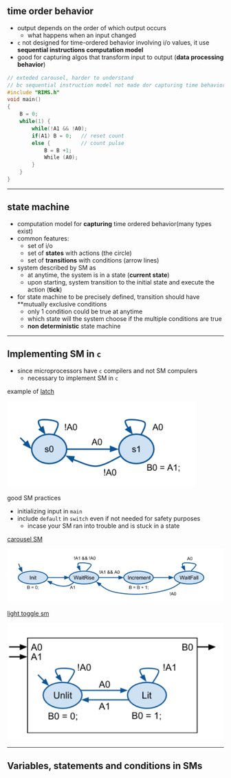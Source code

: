 

## time order behavior

- output depends on the order of which output occurs
  - what happens when an input changed
- `c` not designed for time-ordered behavior involving i/o values, it use **sequential instructions computation model**
- good for capturing algos that transform input to output (**data processing behavior**)

```c
// exteded carousel, harder to understand 
// bc sequential instruction model not made dor capturing time behavior
#include "RIMS.h"
void main()
{
    B = 0;
    while(1) {
        while(!A1 && !A0);
        if(A1) B = 0;   // reset count
        else {          // count pulse
            B = B +1;
            While (A0); 
        }
    } 
}
```

---

## state machine 

- computation model for **capturing** time ordered behavior(many types exist)
- common features:
  - set of i/o
  - set of **states** with actions (the circle)
  - set of **transitions** with conditions (arrow lines)
- system described by SM as 
  - at anytime, the system is in a state (**current state**)
  - upon starting, system transition to the initial state and execute the action (**tick**)
- for state machine to be precisely defined, transition should have **mutually exclusive conditions
  - only 1 condition could be true at anytime
  - which state will the system choose if the multiple conditions are true
  - **non deterministic** state machine

---

## Implementing SM in `c`

- since microprocessors have `c` compilers and not SM compulers
  - necessary to implement SM in `c`

example of [latch](./latch.c)
    
![latch](latch.png)

good SM practices
- initializing input in `main`
- include `default` in `switch` even if not needed for safety purposes
  - incase your SM ran into trouble and is stuck in a state

[carousel SM](./carousel.c)

![carousel](./carousel.png)

[light toggle sm](./light_toggle.c)

![light toggle](./light_toggle.png)

---

## Variables, statements and conditions in SMs


